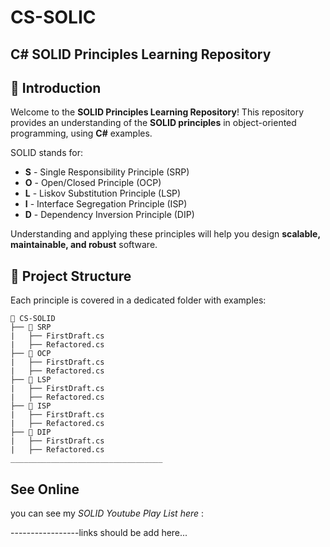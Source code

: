 ﻿# CS-SOLIC

## C# SOLID Principles Learning Repository

## 📌 Introduction
Welcome to the **SOLID Principles Learning Repository**! This repository provides an understanding of the **SOLID principles** in object-oriented programming, using **C#** examples.

SOLID stands for:
- **S** - Single Responsibility Principle (SRP)
- **O** - Open/Closed Principle (OCP)
- **L** - Liskov Substitution Principle (LSP)
- **I** - Interface Segregation Principle (ISP)
- **D** - Dependency Inversion Principle (DIP)

Understanding and applying these principles will help you design **scalable, maintainable, and robust** software.

## 📂 Project Structure
Each principle is covered in a dedicated folder with examples:


	📁 CS-SOLID
	├── 📂 SRP 
	|	├── FirstDraft.cs 
	|	├── Refactored.cs 
	├── 📂 OCP 
	|	├── FirstDraft.cs 
	|	├── Refactored.cs  
	├── 📂 LSP 
	|	├── FirstDraft.cs 
	|	├── Refactored.cs 
	├── 📂 ISP 
	|	├── FirstDraft.cs 
	|	├── Refactored.cs 
	├── 📂 DIP 
	|	├── FirstDraft.cs 
	|	├── Refactored.cs 
	__________________________________

## See Online

you can see my *SOLID Youtube Play List here* :

-----------------links should be add here...